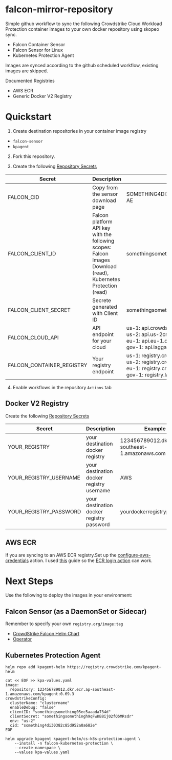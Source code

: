 # falcon-mirror-repository

Simple github workflow to sync the following Crowdstrike Cloud Workload Protection container images to your own docker repository using skopeo sync.
- Falcon Container Sensor
- Falcon Sensor for Linux
- Kubernetes Protection Agent

Images are synced according to the github scheduled workflow, existing images are skipped.

Documented Registries
- AWS ECR
- Generic Docker V2 Registry

# Quickstart

1. Create destination repositories in your container image registry
- `falcon-sensor`
- `kpagent`

2. Fork this repository.

3. Create the following [Repository Secrets](https://docs.github.com/en/codespaces/managing-codespaces-for-your-organization/managing-encrypted-secrets-for-your-repository-and-organization-for-github-codespaces#adding-secrets-for-a-repository)

| Secret  | Description	| Example  	|
|---	|--- |---	|
| FALCON_CID  	| Copy from the sensor download page  | SOMETHING4DI30382C85D952A0A682E-AE  	|
| FALCON_CLIENT_ID  | Falcon platform API key with the following scopes: Falcon Images Download (read), Kubernetes Protection (read)	| somethingsomething05ec5aaada734d  	|
| FALCON_CLIENT_SECRET | Secrete generated with Client ID 	| somethingsomethingh9qFwKB8ij02fQbMRsdr  	|
| FALCON_CLOUD_API  | API endpoint for your cloud | us-1: api.crowdstrike.com<br /> us-2: api.us-2crowdstrike.com </br> eu-1: api.eu-1.crowdstrike.com</br> gov-1: api.laggar.gcw.crowdstrike.com |
| FALCON_CONTAINER_REGISTRY | Your registry endpoint |us-1: registry.crowdstrike.com</br>us-2: registry.crowdstrike.com</br>eu-1: registry.crowdstrike.com</br>gov-1: registry.laggar.gcw.crowdstrike.com	|

4. Enable workflows in the repository `Actions` tab

## Docker V2 Registry
Create the following [Repository Secrets](https://docs.github.com/en/codespaces/managing-codespaces-for-your-organization/managing-encrypted-secrets-for-your-repository-and-organization-for-github-codespaces#adding-secrets-for-a-repository)

| Secret  | Description	| Example  	|
|---	|--- |---	|
| YOUR_REGISTRY  	| your destination docker registry | 123456789012.dkr.ecr.ap-southeast-1.amazonaws.com  	|
| YOUR_REGISTRY_USERNAME  	| your destination docker registry username | AWS  	|
| YOUR_REGISTRY_PASSWORD  	| your destination docker registry password | yourdockerregistrypassword  	|

## AWS ECR 
If you are syncing to an AWS ECR registry.Set up the [configure-aws-credentials](https://github.com/aws-actions/configure-aws-credentials#assuming-a-role) action. I used [this](https://benoitboure.com/securely-access-your-aws-resources-from-github-actions) guide so the [ECR login action](https://github.com/marketplace/actions/amazon-ecr-login-action-for-github-actions) can work.

# Next Steps

Use the following to deploy the images in your environment:

## Falcon Sensor (as a DaemonSet or Sidecar)
Remember to specify your own `registry.org/image:tag`

- [CrowdStrike Falcon Helm Chart](https://github.com/CrowdStrike/falcon-helm)
- [Operator](https://github.com/CrowdStrike/falcon-operator)

## Kubernetes Protection Agent
```
helm repo add kpagent-helm https://registry.crowdstrike.com/kpagent-helm

cat << EOF >> kpa-values.yaml
image:
  repository: 123456789012.dkr.ecr.ap-southeast-1.amazonaws.com/kpagent:0.69.3
crowdstrikeConfig:
  clusterName: "clustername"
  enableDebug: "false"
  clientID: "somethingsomething05ec5aaada734d"
  clientSecret: "somethingsomethingh9qFwKB8ij02fQbMRsdr"
  env: "us-2"
  cid: "something4di30382c85d952a0a682e"
EOF

helm upgrade kpagent kpagent-helm/cs-k8s-protection-agent \
    --install -n falcon-kubernetes-protection \
    --create-namespace \
    --values kpa-values.yaml
```

